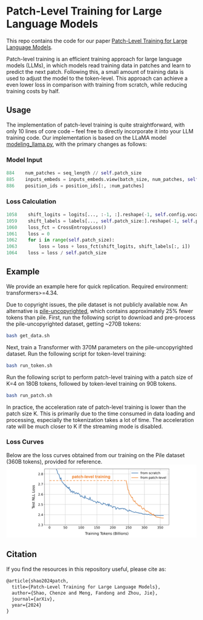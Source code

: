 # Patch-Level Training for Large Language Models

This repo contains the code for our paper [Patch-Level Training for Large Language Models]().

Patch-level training is an efficient training approach for large language models (LLMs), in which models read training data in patches and learn to predict the next patch. Following this, a small amount of training data is used to adjust the model to the token-level. This approach can achieve a even lower loss in comparison with training from scratch, while reducing training costs by half.

## Usage

The implementation of patch-level training is quite straightforward, with only 10 lines of core code – feel free to directly incorporate it into your LLM training code. Our implementation is based on the LLaMA model [modeling_llama.py](https://github.com/shaochenze/PatchTrain/blob/main/modeling_llama.py), with the primary changes as follows:

### Model Input
```python
884    num_patches = seq_length // self.patch_size
885    inputs_embeds = inputs_embeds.view(batch_size, num_patches, self.patch_size, -1).mean(2)
886    position_ids = position_ids[:, :num_patches]
```

### Loss Calculation
```python
1058    shift_logits = logits[..., :-1, :].reshape(-1, self.config.vocab_size)
1059    shift_labels = labels[..., self.patch_size:].reshape(-1, self.patch_size)
1060    loss_fct = CrossEntropyLoss()
1061    loss = 0
1062    for i in range(self.patch_size):
1063        loss = loss + loss_fct(shift_logits, shift_labels[:, i])
1064    loss = loss / self.patch_size
```

## Example

We provide an example here for quick replication. Required environment: transformers>=4.34.

Due to copyright issues, the pile dataset is not publicly available now. An alternative is [pile-uncopyrighted](https://huggingface.co/datasets/monology/pile-uncopyrighted), which contains approximately 25% fewer tokens than pile. First, run the following script to download and pre-process the pile-uncopyrighted dataset, getting ~270B tokens:

```bash
bash get_data.sh
```

Next, train a Transformer with 370M parameters on the pile-uncopyrighted dataset. Run the following script for token-level training:

```bash
bash run_token.sh
```

Run the following script to perform patch-level training with a patch size of K=4 on 180B tokens, followed by token-level training on 90B tokens.

```bash
bash run_patch.sh
```

In practice, the acceleration rate of patch-level training is lower than the patch size K. This is primarily due to the time consumed in data loading and processing, especially the tokenization takes a lot of time. The acceleration rate will be much closer to K if the streaming mode is disabled.

### Loss Curves

Below are the loss curves obtained from our training on the Pile dataset (360B tokens), provided for reference.
![loss](./loss.png)

## Citation
If you find the resources in this repository useful, please cite as:
```
@article{shao2024patch,
  title={Patch-Level Training for Large Language Models},
  author={Shao, Chenze and Meng, Fandong and Zhou, Jie},
  journal={arXiv},
  year={2024}
}
```
